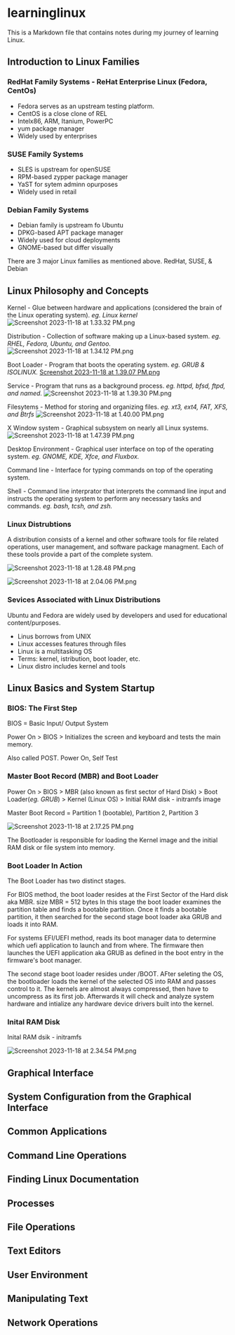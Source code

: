 # learninglinux
This is a Markdown file that contains notes during my journey of learning Linux.

## Introduction to Linux Families
### RedHat Family Systems - ReHat Enterprise Linux (Fedora, CentOs) 

- Fedora serves as an upstream testing platform.
- CentOS is a close clone of REL
- Intelx86, ARM, Itanium, PowerPC
- yum package manager
- Widely used by enterprises

### SUSE Family Systems 

- SLES is upstream for openSUSE
- RPM-based zypper package manager
- YaST for sytem adminn opurposes
- Widely used in retail

### Debian Family Systems 

- Debian family is upstream fo Ubuntu
- DPKG-based APT package manager
- Widely used for cloud deployments
- GNOME-based but differ visually

There are 3 major Linux families as mentioned above.
RedHat, SUSE, & Debian


## Linux Philosophy and Concepts

Kernel - Glue between hardware and applications (considered the brain of the Linux operating system).
*eg. Linux kernel* ![Screenshot 2023-11-18 at 1.33.32 PM.png](https://github.com/pythonperk/learninglinux/assets/86713638/958e4ce8-56fd-45f6-a68c-2f268d291350)


Distribution - Collection of software making up a Linux-based system. *eg. RHEL, Fedora, Ubuntu, and Gentoo.*
![Screenshot 2023-11-18 at 1.34.12 PM.png](https://github.com/pythonperk/learninglinux/assets/86713638/4bf7059a-d46f-405c-bd7a-b98d0e0aca2f)


Boot Loader - Program that boots the operating system. *eg. GRUB & ISOLINUX.*
[Screenshot 2023-11-18 at 1.39.07 PM.png](https://github.com/pythonperk/learninglinux/assets/86713638/f78b1a77-cc88-4634-a803-c8974c368858)


Service - Program that runs as a background process. *eg. httpd, bfsd, ftpd, and named.*
![Screenshot 2023-11-18 at 1.39.30 PM.png](https://github.com/pythonperk/learninglinux/assets/86713638/87b428fe-2b64-499f-8cbd-095c9907a01a)


Filesytems - Method for storing and organizing files. *eg. xt3, ext4, FAT, XFS, and Btrfs*
![Screenshot 2023-11-18 at 1.40.00 PM.png](https://github.com/pythonperk/learninglinux/assets/86713638/f2005376-1ef9-4435-8993-388e8df15460)


X Window system - Graphical subsystem on nearly all Linux systems.
![Screenshot 2023-11-18 at 1.47.39 PM.png](https://github.com/pythonperk/learninglinux/assets/86713638/ae215cf7-7e74-4ddf-945b-d13c0dd23fdc)


Desktop Environment - Graphical user interface on top of the operating system. *eg. GNOME, KDE, Xfce, and Fluxbox.*

Command line - Interface for typing commands on top of the operating system.

Shell - Command line interprator that interprets the command line input and instructs the operating system to perform any necessary tasks and commands. *eg. bash, tcsh, and zsh.*

### Linux Distrubtions

A distribution consists of a kernel and other software tools for file related operations, user management, and software package managment. Each of these tools provide a part of the complete system.

![Screenshot 2023-11-18 at 1.28.48 PM.png](https://github.com/pythonperk/learninglinux/assets/86713638/412216f0-3e3c-4763-9ddc-3829fe56a2b1)

![Screenshot 2023-11-18 at 2.04.06 PM.png](https://github.com/pythonperk/learninglinux/assets/86713638/7d2b331f-1e33-422c-a14b-9d69e82e54e0)

### Sevices Associated with Linux Distributions

Ubuntu and Fedora are widely used by developers and used for educational content/purposes.
- Linus borrows from UNIX
- Linux accesses features through files
- Linux is a multitasking OS
- Terms: kernel, istribution, boot loader,  etc.
- Linux distro includes kernel and tools


## Linux Basics and System Startup

### BIOS: The First Step

BIOS = Basic Input/ Output System

Power On > BIOS > Initializes the screen and keyboard and tests the main memory.

Also called POST. Power On, Self Test

### Master Boot Record (MBR) and Boot Loader

Power On > BIOS > MBR (also known as first sector of Hard Disk) > Boot Loader(*eg. GRUB*) > Kernel (Linux OS) > Initial RAM disk - initramfs image

Master Boot Record = Partition 1 (bootable), Partition 2, Partition 3

![Screenshot 2023-11-18 at 2.17.25 PM.png](https://github.com/pythonperk/learninglinux/assets/86713638/45943ddb-9516-4c99-b994-9f8ba9341e4a)

The Bootloader is responsible for loading the Kernel image and the initial RAM disk or file system into memory.

### Boot Loader In Action

The Boot Loader has two distinct stages.

For BIOS method, the boot loader resides at the First Sector of the Hard disk aka MBR.
size MBR = 512 bytes
In this stage the boot loader examines the partition table and finds a bootable partition. Once it finds a bootable partition, it then searched for the second stage boot loader aka GRUB and loads it into RAM.

For systems EFI/UEFI method, reads its boot manager data to determine which uefi application to launch and from where. The firmware then launches the UEFI application aka GRUB as defined in the boot entry
in the firmware's boot manager.

The second stage boot loader resides under /BOOT. AFter seleting the OS, the bootloader loads the kernel of the selected OS into RAM and passes control to it. The kernels are almost always compressed, then have to uncompress as its first job.
Afterwards it will check and analyze system hardware and intialize any hardware device drivers built into the kernel.

### Inital RAM Disk

Inital RAM dsik - initramfs

![Screenshot 2023-11-18 at 2.34.54 PM.png](https://github.com/pythonperk/learninglinux/assets/86713638/1b562181-d252-4483-af33-5d023075b5c8)



## Graphical Interface

## System Configuration from the Graphical Interface

## Common Applications

## Command Line Operations

## Finding Linux Documentation

## Processes

## File Operations

## Text Editors

## User Environment

## Manipulating Text

## Network Operations

